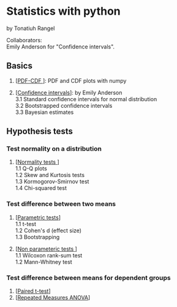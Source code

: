# Statistics with python

by Tonatiuh Rangel     

Collaborators:    
Emily Anderson for "Confidence intervals".   

## Basics   

1. [<a href="https://github.com/trangel/stats-with-python/blob/master//PDF-CDF.ipynb">PDF-CDF </a>]: PDF and CDF plots with numpy

2. [<a href="https://github.com/trangel/stats-with-python/blob/master//confidence_intervals.ipynb">Confidence intervals</a>]: by Emily Anderson   
	3.1  Standard confidence intervals for normal distribution   
	3.2  Bootstrapped confidence intervals   
	3.3  Bayesian estimates    

## Hypothesis tests   


### Test normality on a distribution   
1. [<a href="https://github.com/trangel/stats-with-python/blob/master//Normality test.ipynb">Normality tests </a>]    
	1.1 Q-Q plots   
	1.2 Skew and Kurtosis tests   
	1.3 Kormogorov-Smirnov test   
        1.4 Chi-squared test    

### Test difference between two means
1. [<a href="https://github.com/trangel/stats-with-python/blob/master//Difference between means.ipynb">Parametric tests</a>]   
	1.1 t-test   
	1.2 Cohen's d (effect size)   
	1.3 Bootstrapping   
 
2. [<a href="https://github.com/trangel/stats-with-python/blob/master//Wilcoxon rank-sum test.ipynb">Non parameteric tests </a>]    
	1.1 Wilcoxon rank-sum test    
	1.2 Mann-Whitney test  

### Test difference between means for dependent groups     
1. [<a href="https://github.com/trangel/stats-with-python/blob/master/paired t-test.ipynb">Paired t-test</a>]     
2. [<a href="https://github.com/trangel/stats-with-python/blob/master/Repeated Measures ANOVA.ipynb">Repeated Measures ANOVA</a>]    
